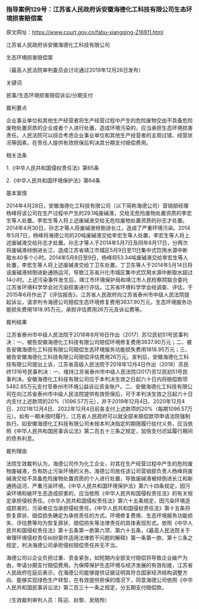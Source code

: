 ### 指导案例129号：江苏省人民政府诉安徽海德化工科技有限公司生态环境损害赔偿案
原文网址：https://www.court.gov.cn/fabu-xiangqing-216911.html

江苏省人民政府诉安徽海德化工科技有限公司

生态环境损害赔偿案

（最高人民法院审判委员会讨论通过2019年12月26日发布）

关键词

民事/生态环境损害赔偿诉讼/分期支付

裁判要点

企业事业单位和其他生产经营者将生产经营过程中产生的危险废物交由不具备危险废物处置资质的企业或者个人进行处置，造成环境污染的，应当承担生态环境损害责任。人民法院可以综合考虑企业事业单位和其他生产经营者的主观过错、经营状况等因素，在责任人提供有效担保后判决其分期支付赔偿费用。

相关法条

1.《中华人民共和国侵权责任法》第65条

2.《中华人民共和国环境保护法》第64条

基本案情

2014年4月28日，安徽海德化工科技有限公司（以下简称海德公司）营销部经理杨峰将该公司在生产过程中产生的29.1吨废碱液，交给无危险废物处置资质的李宏生等人处置。李宏生等人将上述废碱液交给无危险废物处置资质的孙志才处置。2014年4月30日，孙志才等人将废碱液倾倒进长江，造成了严重环境污染。2014年5月7日，杨峰将海德公司的20吨废碱液交给李宏生等人处置，李宏生等人将上述废碱液交给孙志才处置。孙志才等人于2014年5月7日及同年6月17日，分两次将废碱液倾倒进长江，造成江苏省靖江市城区5月9日至11日集中式饮用水源中断取水40多个小时。2014年5月8日至9日，杨峰将53.34吨废碱液交给李宏生等人处置，李宏生等人将上述废碱液交给丁卫东处置。丁卫东等人于2014年5月14日将该废碱液倾倒进新通扬运河，导致江苏省兴化市城区集中式饮用水源中断取水超过14小时。上述污染事件发生后，靖江市环境保护局和靖江市人民检察院联合委托江苏省环境科学学会对污染损害进行评估。江苏省环境科学学会经调查、评估，于2015年6月作出了《评估报告》。江苏省人民政府向江苏省泰州市中级人民法院提起诉讼，请求判令海德公司赔偿生态环境修复费用3637.90万元，生态环境服务功能损失费用1818.95万元，承担评估费用26万元及诉讼费等。

裁判结果

江苏省泰州市中级人民法院于2018年8月16日作出（2017）苏12民初51号民事判决：一、被告安徽海德化工科技有限公司赔偿环境修复费用3637.90万元；二、被告安徽海德化工科技有限公司赔偿生态环境服务功能损失费用1818.95万元；三、被告安徽海德化工科技有限公司赔偿评估费用26万元。宣判后，安徽海德化工科技有限公司提出上诉，江苏省高级人民法院于2018年12月4日作出（2018）苏民终1316号民事判决：一、维持江苏省泰州市中级人民法院(2017)苏12民初51号民事判决。安徽海德化工科技有限公司应于本判决生效之日起六十日内将赔偿款项5482.85万元支付至泰州市环境公益诉讼资金账户。二、安徽海德化工科技有限公司在向江苏省泰州市中级人民法院提供有效担保后，可于本判决生效之日起六十日内支付上述款项的20%（1096.57万元），并于2019年12月4日、2020年12月4日、2021年12月4日、2022年12月4日前各支付上述款项的20%（每期1096.57万元）。如有一期未按时履行，江苏省人民政府可以就全部未赔偿款项申请法院强制执行。如安徽海德化工科技有限公司未按本判决指定的期限履行给付义务，应当依照《中华人民共和国民事诉讼法》第二百五十三条之规定，加倍支付迟延履行期间的债务利息。

裁判理由

法院生效裁判认为，海德公司作为化工企业，对其在生产经营过程中产生的危险废物废碱液，负有防止污染环境的义务。海德公司放任该公司营销部负责人杨峰将废碱液交给不具备危险废物处置资质的个人进行处置，导致废碱液被倾倒进长江和新通扬运河，严重污染环境。《中华人民共和国环境保护法》第六十四条规定，因污染环境和破坏生态造成损害的，应当依照《中华人民共和国侵权责任法》的有关规定承担侵权责任。《中华人民共和国侵权责任法》第六十五条规定，因污染环境造成损害的，污染者应当承担侵权责任。《中华人民共和国侵权责任法》第十五条将恢复原状、赔偿损失确定为承担责任的方式。环境修复费用、生态环境服务功能损失、评估费等均为恢复原状、赔偿损失等法律责任的具体表现形式。依照《中华人民共和国侵权责任法》第十五条第一款第六项、第六十五条，《最高人民法院关于审理环境侵权责任纠纷案件适用法律若干问题的解释》第一条第一款、第十三条之规定，判决海德公司承担侵权赔偿责任并无不当。

海德公司以企业负担过重、资金紧张，如短期内全部支付赔偿将导致企业破产为由，申请分期支付赔偿费用。为保障保护生态环境与经济发展的有效衔接，江苏省人民政府在庭后表示，在海德公司能够提供证据证明其符合国家经济结构调整方向、能够实现绿色生产转型，在有效提供担保的情况下，同意海德公司依照《中华人民共和国民事诉讼法》第二百三十一条之规定，分五期支付赔偿款。

（生效裁判审判人员：陈迎、赵黎、吴晓玲）
